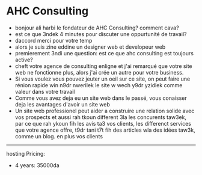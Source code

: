 # AHC Consulting
- bonjour ali harbi le fondateur de AHC Consulting? comment cava?
- est ce que 3ndek 4 minutes pour discuter une oppurtunité de travail?
- daccord merci pour votre temp
- alors je suis zine eddine un designer web et developeur web
- premierement 3ndi une question: est ce que ahc consulting est toujours active? 
- cheft votre agence de consulting enligne et j'ai remarqué que votre site web ne fonctionne plus, alors j'ai crée un autre pour votre business.
- Si vous voulez vous pouvez jeuter un oeil sur ce site, on peut faire une rénion rapide win n9dr nwerilek le site w wech y9dr yzidlek comme valeur dans votre travail
- Comme vous avez deja eu un site web dans le passé, vous conaisser deja les avantages d'avoir un site web
- Un site web professionel peut aider a construire une relation solide avec vos prospects et aussi rah tkoun different 3la les concurents taw3ek, par ce que rah ykoun fih les avis ta3 vos clients, les differenct services que votre agence offre, t9dr tani t7t fih des articles wla des idées taw3k, comme un blog. en plus vos clients






--- 
hosting Pricing: 
- 4 years: 35000da